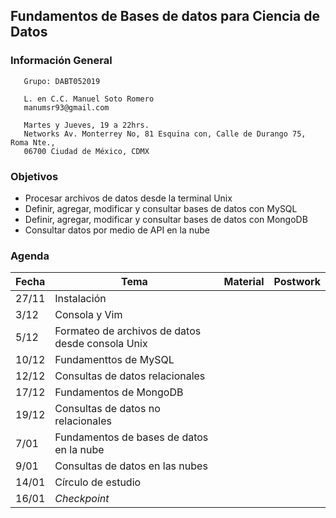 ## Fundamentos de Bases de datos para Ciencia de Datos 

### Información General

```
   Grupo: DABT052019

   L. en C.C. Manuel Soto Romero
   manumsr93@gmail.com

   Martes y Jueves, 19 a 22hrs.
   Networks Av. Monterrey No, 81 Esquina con, Calle de Durango 75, Roma Nte., 
   06700 Ciudad de México, CDMX
```

### Objetivos
- Procesar archivos de datos desde la terminal Unix
- Definir, agregar, modificar y consultar bases de datos con MySQL
- Definir, agregar, modificar y consultar bases de datos con MongoDB
- Consultar datos por medio de API en la nube

### Agenda

| Fecha | Tema                                             | Material | Postwork |
|-------|--------------------------------------------------|----------|----------|
| 27/11 | Instalación                                      |          |          | 
| 3/12  | Consola y Vim                                    |          |          |
| 5/12  | Formateo de archivos de datos desde consola Unix |          |          |
| 10/12 | Fundamenttos de MySQL                            |          |          |
| 12/12 | Consultas de datos relacionales                  |          |          |
| 17/12 | Fundamentos de MongoDB                           |          |          |
| 19/12 | Consultas de datos no relacionales               |          |          |
| 7/01  | Fundamentos de bases de datos en la nube         |          |          |
| 9/01  | Consultas de datos en las nubes                  |          |          |
| 14/01 | Círculo de estudio                               |          |          |
| 16/01 | *Checkpoint*                                     |          |          |
